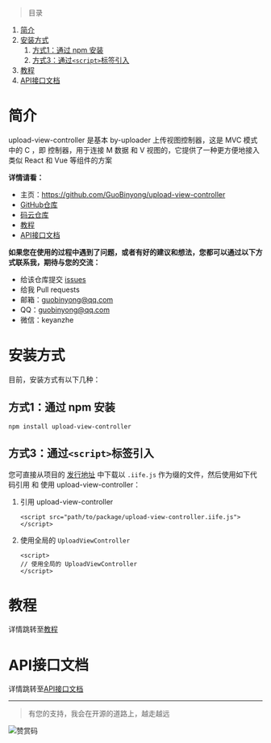 [教程]: ./doc/教程.md
[API接口文档]: ./doc/api/index.md

[GitHub仓库]: https://github.com/GuoBinyong/upload-view-controller
[发行地址]: https://github.com/GuoBinyong/upload-view-controller/releases
[issues]: https://github.com/GuoBinyong/upload-view-controller/issues

[码云仓库]: https://gitee.com/guobinyong/upload-view-controller



> 目录

<!-- @import "[TOC]" {cmd="toc" depthFrom=1 depthTo=6 orderedList=true} -->

<!-- code_chunk_output -->

1. [简介](#简介)
2. [安装方式](#安装方式)
    1. [方式1：通过 npm 安装](#方式1通过-npm-安装)
    2. [方式3：通过`<script>`标签引入](#方式3通过script标签引入)
3. [教程](#教程)
4. [API接口文档](#api接口文档)

<!-- /code_chunk_output -->


# 简介
upload-view-controller 是基本 by-uploader 上传视图控制器，这是 MVC 模式中的 C ，即 控制器，用于连接 M 数据 和 V 视图的，它提供了一种更方便地接入类似 React 和 Vue 等组件的方案


**详情请看：**  
- 主页：<https://github.com/GuoBinyong/upload-view-controller>
- [GitHub仓库][]
- [码云仓库][]
- [教程][]
- [API接口文档][]


**如果您在使用的过程中遇到了问题，或者有好的建议和想法，您都可以通过以下方式联系我，期待与您的交流：**
- 给该仓库提交 [issues][]
- 给我 Pull requests
- 邮箱：<guobinyong@qq.com>
- QQ：guobinyong@qq.com
- 微信：keyanzhe





# 安装方式
目前，安装方式有以下几种：


## 方式1：通过 npm 安装
```
npm install upload-view-controller
```




## 方式3：通过`<script>`标签引入
您可直接从项目的 [发行地址][] 中下载以 `.iife.js` 作为缀的文件，然后使用如下代码引用 和 使用 upload-view-controller：


1. 引用 upload-view-controller
   ```
   <script src="path/to/package/upload-view-controller.iife.js"></script>
   ```
   
2. 使用全局的 `UploadViewController`
   ```
   <script>
   // 使用全局的 UploadViewController
   </script>
   ```

# 教程
详情跳转至[教程][]

# API接口文档
详情跳转至[API接口文档][]



--------------------

> 有您的支持，我会在开源的道路上，越走越远

![赞赏码](https://i.loli.net/2020/04/08/PGsAEqdJCin1oQL.jpg)